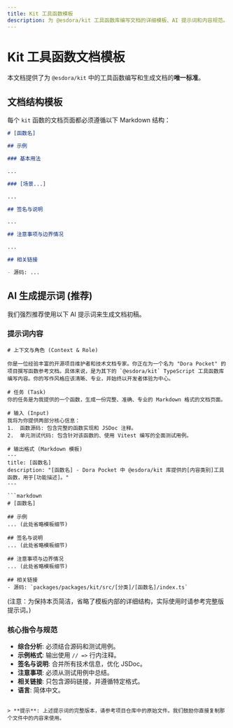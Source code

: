 ```yaml
---
title: Kit 工具函数模板
description: 为 @esdora/kit 工具函数库编写文档的详细模板、AI 提示词和内容规范。
---
```


# Kit 工具函数文档模板

本文档提供了为 `@esdora/kit` 中的工具函数编写和生成文档的**唯一标准**。

## 文档结构模板

每个 `kit` 函数的文档页面都必须遵循以下 Markdown 结构：

```markdown
# [函数名]

## 示例

### 基本用法

...

### [场景...]

...

## 签名与说明

...

## 注意事项与边界情况

...

## 相关链接

- 源码: ...
```

## AI 生成提示词 (推荐)

我们强烈推荐使用以下 AI 提示词来生成文档初稿。

### 提示词内容

````text
# 上下文与角色 (Context & Role)

你是一位经验丰富的开源项目维护者和技术文档专家。你正在为一个名为 "Dora Pocket" 的项目撰写函数参考文档。具体来说，是为其下的 `@esdora/kit` TypeScript 工具函数库编写内容。你的写作风格应该清晰、专业，并始终以开发者体验为中心。

# 任务 (Task)
你的任务是为我提供的一个函数，生成一份完整、准确、专业的 Markdown 格式的文档页面。

# 输入 (Input)
我将为你提供两部分核心信息：
1.  函数源码: 包含完整的函数实现和 JSDoc 注释。
2.  单元测试代码: 包含针对该函数的、使用 Vitest 编写的全面测试用例。

# 输出格式 (Markdown 模板)
---
title: [函数名]
description: "[函数名] - Dora Pocket 中 @esdora/kit 库提供的[内容类别]工具函数，用于[功能描述]。"
---

```markdown
# [函数名]

## 示例
... (此处省略模板细节)

## 签名与说明
... (此处省略模板细节)

## 注意事项与边界情况
... (此处省略模板细节)

## 相关链接
- 源码: `packages/packages/kit/src/[分类]/[函数名]/index.ts`
````

(注意：为保持本页简洁，省略了模板内部的详细结构，实际使用时请参考完整版提示词。)

### 核心指令与规范

- **综合分析**: 必须结合源码和测试用例。
- **示例格式**: 输出使用 `// =>` 行内注释。
- **签名与说明**: 合并所有技术信息，优化 JSDoc。
- **注意事项**: 必须从测试用例中总结。
- **相关链接**: 只包含源码链接，并遵循特定格式。
- **语言**: 简体中文。

```

> **提示**: 上述提示词的完整版本，请参考项目仓库中的原始文件。我们鼓励你直接复制那个文件中的内容来使用。
```
